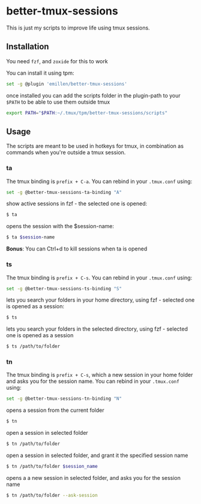 # better-tmux-sessions

This is just my scripts to improve life using tmux sessions.

## Installation

You need `fzf`, and `zoxide` for this to work

You can install it using tpm:

```sh
set -g @plugin 'emillen/better-tmux-sessions'
```

once installed you can add the scripts folder in the plugin-path to your `$PATH` to be able to use them outside tmux

```sh
export PATH="$PATH:~/.tmux/tpm/better-tmux-sessions/scripts"
```

## Usage

The scripts are meant to be used in hotkeys for tmux, in combination as commands when you're outside a tmux session.

### ta

The tmux binding is `prefix + C-a`. You can rebind in your `.tmux.conf` using:

```sh
set -g @better-tmux-sessions-ta-binding "A"
```

show active sessions in fzf - the selected one is opened:

```sh
$ ta
```

opens the session with the $session-name:

```sh
$ ta $session-name
```

**Bonus**: You can Ctrl+d to kill sessions when ta is opened

### ts

The tmux binding is `prefix + C-s`. You can rebind in your `.tmux.conf` using:

```sh
set -g @better-tmux-sessions-ts-binding "S"
```

lets you search your folders in your home directory, using fzf - selected one is opened as a session:

```sh
$ ts
```

lets you search your folders in the selected directory, using fzf - selected one is opened as a session

```sh
$ ts /path/to/folder
```

### tn

The tmux binding is `prefix + C-s`,
which a new session in your home folder and asks you for the session name.
You can rebind in your `.tmux.conf` using:

```sh
set -g @better-tmux-sessions-tn-binding "N"
```

opens a session from the current folder

```sh
$ tn
```

open a session in selected folder

```sh
$ tn /path/to/folder
```

open a session in selected folder, and grant it the specified session name

```sh
$ tn /path/to/folder $session_name
```

opens a a new session in selected folder, and asks you for the session name

```sh
$ tn /path/to/folder --ask-session
```

